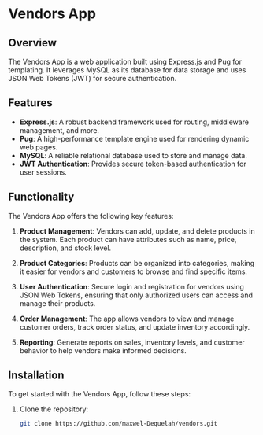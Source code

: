 # Vendors App

## Overview

The Vendors App is a web application built using Express.js and Pug for templating. It leverages MySQL as its database for data storage and uses JSON Web Tokens (JWT) for secure authentication.

## Features

- **Express.js**: A robust backend framework used for routing, middleware management, and more.
- **Pug**: A high-performance template engine used for rendering dynamic web pages.
- **MySQL**: A reliable relational database used to store and manage data.
- **JWT Authentication**: Provides secure token-based authentication for user sessions.

## Functionality

The Vendors App offers the following key features:

1. **Product Management**: Vendors can add, update, and delete products in the system. Each product can have attributes such as name, price, description, and stock level.

2. **Product Categories**: Products can be organized into categories, making it easier for vendors and customers to browse and find specific items.

3. **User Authentication**: Secure login and registration for vendors using JSON Web Tokens, ensuring that only authorized users can access and manage their products.

4. **Order Management**: The app allows vendors to view and manage customer orders, track order status, and update inventory accordingly.

5. **Reporting**: Generate reports on sales, inventory levels, and customer behavior to help vendors make informed decisions.

## Installation

To get started with the Vendors App, follow these steps:

1. Clone the repository:
   ```bash
   git clone https://github.com/maxwel-Dequelah/vendors.git
